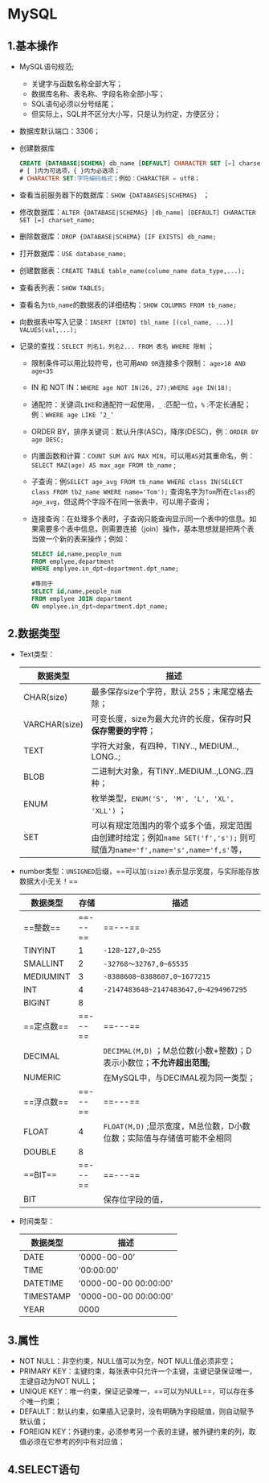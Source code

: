 # MySQL

## 1.基本操作

- MySQL语句规范;
  - 关键字与函数名称全部大写；
  - 数据库名称、表名称、字段名称全部小写；
  - SQL语句必须以分号结尾；
  - 但实际上，SQL并不区分大小写，只是认为约定，方便区分；

- 数据库默认端口：3306；

- 创建数据库

  ```sql
  CREATE {DATABASE|SCHEMA} db_name [DEFAULT] CHARACTER SET [=] charset_name
  # [ ]内为可选项，{ }内为必选项；
  # CHARACTER SET:字符编码格式；例如：CHARACTER = utf8；
  ```

- 查看当前服务器下的数据库：`SHOW {DATABASES|SCHEMAS} ` ；

- 修改数据库：`ALTER {DATABASE|SCHEMAS} [db_name] [DEFAULT] CHARACTER SET [=] charset_name;`

- 删除数据库：`DROP {DATABASE|SCHEMA} [IF EXISTS] db_name;`


- 打开数据库：`USE database_name;`

- 创建数据表：`CREATE TABLE table_name(colume_name data_type,...);`

- 查看表列表：`SHOW TABLES;`

- 查看名为`tb_name`的数据表的详细结构：`SHOW COLUMNS FROM tb_name;`

- 向数据表中写入记录：`INSERT [INTO] tbl_name [(col_name, ...)] VALUES(val,...);`

- 记录的查找：`SELECT 列名1，列名2... FROM 表名 WHERE 限制` ；

  - 限制条件可以用比较符号，也可用`AND OR`连接多个限制： `age>18 AND age<35`

  - IN 和 NOT IN：`WHERE age NOT IN(26, 27);WHERE age IN(18);`

  - 通配符：关键词`LIKE`和通配符一起使用，`_` :匹配一位，`%` :不定长通配；例：`WHERE age LIKE ’2_‘`

  - ORDER BY，排序关键词：默认升序(ASC)，降序(DESC)，例：`ORDER BY age DESC;`

  - 内置函数和计算：`COUNT SUM AVG MAX MIN`，可以用`AS`对其重命名，例：`SELECT MAZ(age) AS max_age FROM tb_name` ;

  - 子查询：例`SELECT age_avg FROM tb_name WHERE class IN(SELECT class FROM tb2_name WHERE name='Tom');` 查询名字为`Tom`所在`class`的 `age_avg`，但这两个字段不在同一张表中，可以用子查询；

  - 连接查询：在处理多个表时，子查询只能查询显示同一个表中的信息。如果需要多个表中信息，则需要连接（join）操作，基本思想就是把两个表当做一个新的表来操作；例如：

    ```SQL
    SELECT id,name,people_num 
    FROM emplyee,department 
    WHERE emplyee.in_dpt=department.dpt_name;
     
    #等同于
    SELECT id,name,people_num 
    FROM emplyee JOIN department 
    ON emplyee.in_dpt=department.dpt_name;
    ```

## 2.数据类型

- Text类型：

  | 数据类型          | 描述                                       |
  | ------------- | ---------------------------------------- |
  | CHAR(size)    | 最多保存size个字符，默认 255；末尾空格去除；               |
  | VARCHAR(size) | 可变长度，size为最大允许的长度，保存时**只保存需要的字符**；       |
  | TEXT          | 字符大对象，有四种，TINY.., MEDIUM.., LONG..;      |
  | BLOB          | 二进制大对象，有TINY..MEDIUM..,LONG..四种；         |
  | ENUM          | 枚举类型，`ENUM('S', 'M', 'L', 'XL', 'XLL')` ； |
  | SET           | 可以有规定范围内的零个或多个值，规定范围由创建时给定；例如`name SET('f','s');` 则可赋值为`name='f',name='s',name='f,s'`等， |

- number类型：`UNSIGNED`后缀，==可以加`(size)`表示显示宽度，与实际能存放数据大小无关！==

  | 数据类型      | 存储      | 描述                                       |
  | --------- | ------- | ---------------------------------------- |
  | ==整数==    | ==---== | ==---==                                  |
  | TINYINT   | 1       | `-128~127,0~255`                         |
  | SMALLINT  | 2       | `-32768～32767,0~65535`                   |
  | MEDIUMINT | 3       | `-8388608~8388607,0~1677215`             |
  | INT       | 4       | `-2147483648~2147483647,0~4294967295`    |
  | BIGINT    | 8       |                                          |
  | ==定点数==   | ==---== | ==---==                                  |
  | DECIMAL   |         | `DECIMAL(M,D)` ；M总位数(小数+整数)；D表示小数位；**不允许超出范围;** |
  | NUMERIC   |         | 在MySQL中，与DECIMAL视为同一类型；                  |
  | ==浮点数==   | ==---== | ==---==                                  |
  | FLOAT     | 4       | `FLOAT(M,D)` ;显示宽度，M总位数，D小数位数；实际值与存储值可能不全相同 |
  | DOUBLE    | 8       |                                          |
  | ==BIT==   | ==---== | ==---==                                  |
  | BIT       |         | 保存位字段的值，                                 |

- 时间类型：

  | 数据类型      | 描述                    |
  | --------- | --------------------- |
  | DATE      | ‘0000-00-00’          |
  | TIME      | ‘00:00:00’            |
  | DATETIME  | ‘0000-00-00 00:00:00' |
  | TIMESTAMP | '0000-00-00 00:00:00' |
  | YEAR      | 0000                  |

## 3.属性

- NOT NULL：非空约束，NULL值可以为空，NOT NULL值必须非空；
- PRIMARY KEY：主键约束，每张表中只允许一个主键，主键记录保证唯一，主键自动为NOT NULL；
- UNIQUE KEY：唯一约束，保证记录唯一，==可以为NULL==，可以存在多个唯一约束；
- DEFAULT：默认约束，如果插入记录时，没有明确为字段赋值，则自动赋予默认值；
- FOREIGN KEY：外键约束，必须参考另一个表的主键，被外键约束的列，取值必须在它参考的列中有对应值；

## 4.SELECT语句

